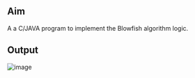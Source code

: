 ## Aim
A a C/JAVA program to implement the Blowfish algorithm logic.
## Output
![image](https://user-images.githubusercontent.com/62592828/147047543-7a9f0238-9796-4765-b023-6d4be8fa1879.png)
